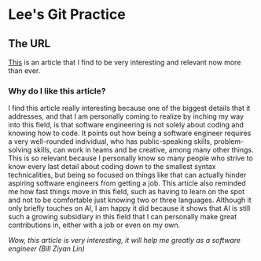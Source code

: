 # Lee's Git Practice
## The URL
[This](https://simon-holdorf.medium.com/how-to-stand-out-as-a-software-engineer-in-2021-insights-advice-803016bf8d38) is an article that I find to be very interesting and relevant now more than ever.

### Why do I like this article?
I find this article really interesting because one of the biggest details that it addresses, and that I am personally coming to realize by inching my way into this field, is that software engineering is not solely about coding and knowing how to code. It points out how being a software engineer requires a very well-rounded individual, who has public-speaking skills, problem-solving skills, can work in teams and be creative, among many other things. This is so relevant because I personally know so many people who strive to know every last detail about coding down to the smallest syntax technicalities, but being so focused on things like that can actually hinder aspiring software engineers from getting a job. This article also reminded me how fast things move in this field, such as having to learn on the spot and not to be comfortable just knowing two or three languages. Although it only briefly touches on AI, I am happy it did because it shows that AI is still such a growing subsidiary in this field that I can personally make great contributions in, either with a job or even on my own.

*Wow, this article is very interesting, it will help me greatly as a software engineer (Bill Ziyan Lin)*
